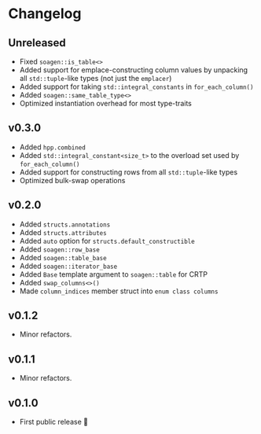 # Changelog

## Unreleased

-   Fixed `soagen::is_table<>`
-   Added support for emplace-constructing column values by unpacking all `std::tuple`-like types (not just the `emplacer`)
-   Added support for taking `std::integral_constants` in `for_each_column()`
-   Added `soagen::same_table_type<>`
-   Optimized instantiation overhead for most type-traits

## v0.3.0

-   Added `hpp.combined`
-   Added `std::integral_constant<size_t>` to the overload set used by `for_each_column()`
-   Added support for constructing rows from all `std::tuple`-like types
-   Optimized bulk-swap operations

## v0.2.0

-   Added `structs.annotations`
-   Added `structs.attributes`
-   Added `auto` option for `structs.default_constructible`
-   Added `soagen::row_base`
-   Added `soagen::table_base`
-   Added `soagen::iterator_base`
-   Added `Base` template argument to `soagen::table` for CRTP
-   Added `swap_columns<>()`
-   Made `column_indices` member struct into `enum class columns`

## v0.1.2

-   Minor refactors.

## v0.1.1

-   Minor refactors.

## v0.1.0

-   First public release 🎉&#xFE0F;
